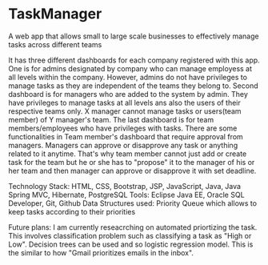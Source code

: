 # TaskManager
A web app that allows small to large scale businesses to effectively manage tasks across different teams

It has three different dashboards for each company registered with this app. One is for admins designated by company who can manage employess at all levels within the company. However, admins do not have privileges to manage tasks as they are independent of the teams they belong to. Second dashboard is for managers who are added to the system by admin. They have privileges to manage tasks at all levels ans also the users of their respective teams only. X manager cannot manage tasks or users(team member) of Y manager's team. The last dashboard is for team members/employees who have privileges with tasks. There are some functionalities in Team member's dashboard that require approval from managers. Managers can approve or disapprove any task or anything related to it anytime. That's why team member cannot just add or create task for the team but he or she has to "propose" it to the manager of his or her team and then manager can approve or disapprove it with set deadline.


Technology Stack: HTML, CSS, Bootstrap, JSP, JavaScript, Java, Java Spring MVC, Hibernate, PostgreSQL
Tools: Eclipse Java EE, Oracle SQL Developer, Git, Github
Data Structures used: Priority Queue which allows to keep tasks according to their priorities

Future plans: I am currently reseacrching on automated priortizing the task. This involves classification problem such as classifying a task as "High or Low". Decision trees can be used and so logistic regression model. This is the similar to how "Gmail prioritizes emails in the inbox". 
